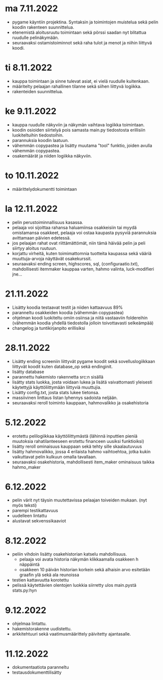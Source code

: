 
# ma 7.11.2022
- pygame käyntiin projektina. Syntaksin ja toimintojen muistelua sekä pelin koodin rakenteen suunnittelua.
- etenemistä aloitusruutu toimintaan sekä pörssi saadan nyt blitattua ruudulle pelinäkymään.
- seuraavaksi ostamistoiminnot sekä raha tulot ja menot ja niihin liittyvä koodi.


# ti 8.11.2022
- kauppa toimintaan ja sinne tulevat asiat, ei vielä ruudulle kuitenkaan.
- määritelty pelaajan rahallinen tilanne sekä siihen liittyvä logiikka.
- rakenteiden suunnittelua.


# ke 9.11.2022
- kauppa ruudulle näkyviin ja näkymän vaihtava logiikka toimintaan.
- koodin osioiden siirtelyä pois samasta main.py tiedostosta erillisiin luokiteltuihin tiedostoihin.
- parannuksia koodin laatuun.
- vähemmän copypastea ja lisätty muutama "tool" funktio, joiden avulla vähemmän copypastea.
- osakemäärät ja niiden logiikka näkyviin.


# to 10.11.2022
  - määrittelydokumentti toimintaan
  

# la 12.11.2022
- pelin perustoiminnallisuus kasassa.
 - pelaaja voi sijoittaa rahansa haluamiinsa osakkeisiin tai myydä omistamansa osakkeet, pelaaja voi ostaa kaupasta pysyviä parannuksia avittamaan päivien edetessä.
 - jos pelaajan rahat ovat riittämättömät, niin tämä häivää pelin ja peli siirtyy aloitus ruutuun.
- korjattu virheitä, kuten toimimattomnia tuotteita kaupassa sekä vääriä muuttuja-arvoja näyttävät osakekurssit.
- seuraavaksi ending screen, highscores, sql, (configuraatio.txt), mahdollisesti itemmaker kauppaa varten, hahmo valinta, luck-modifieri jne...

# 21.11.2022
- Lisätty koodia testaavat testit ja niiden kattaavuus 89%
- paranneltu osakkeiden koodia (vähemmän copypastea)
- ohjelman koodi luokiteltu omiin osiinsa ja niitä vastaaviin foldereihin (vähemmän koodia yhdellä tiedostolla jolloin toivottavasti selkeämpää)
- changelog ja tuntikirjanpito erillisiksi

# 28.11.2022
- Lisätty ending screeniin liittyvät pygame koodit sekä sovelluslogiikkaan liittyvät koodit kuten database_op sekä endinginit.
- lisätty database
- parannettu hakemisto rakennetta src:n sisällä
- lisätty stats luokka, josta voidaan lukea ja lisätä vaivattomasti yleisesti käytettyjä käyttöliittymään liittyviä muuttujia.
- Lisätty config.txt, josta stats lukee tietonsa.
- massiivinen linttaus listan lyhennys sadoista neljään.
- seuraavaksi reroll toiminto kauppaan, hahmovalikko ja osakehistoria

# 5.12.2022
- erotettu pelilogiikkaa käyttöliittymästä (lähinnä inputtien pieniä muutoksia rahatilanteeseen erotettu financeen uusiksi funktioiksi)
- lisätty reroll ominaisuus kauppaan sekä tehty sille skaalautuvuus
- lisätty hahmovalikko, jossa 4 erilaista hahmo vaihtoehtoa, jotka kukin vaikuttavat pelin kulkuun omalla tavallaan.
- seuraavaksi osakehistoria, mahdollisesti item_maker ominaisuus taikka hahmo_maker

# 6.12.2022
- pelin värit nyt täysin muutettavissa pelaajan toiveiden mukaan. (nyt myös teksti)
- parempi testikattavuus
- uudelleen lintattu
- alustavat sekvenssikaaviot

# 8.12.2022
- peliin vihdoin lisätty osakehistorian katselu mahdollisuus.
  - pelaaja voi avata historia näkymän klikkaamalla osakkeen h näppäintä
  - osakkeen 10 päivän historian korkein sekä alhaisin arvo esitetään graafin ylä sekä ala reunoissa
- testien kattavuutta korotettu
- pelissä käytettävien olentojen luokkia siirretty ulos main.pystä stats.py:hyn

# 9.12.2022
- ohjelmaa lintattu.
- hakemistorakenne uudistettu.
- arkkitehtuuri sekä vaatimusmäärittely päivitetty ajantasalle.

# 11.12.2022
- dokumentaatiota paranneltu
- testausdokumenttilisätty
